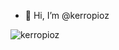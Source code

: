 - 👋 Hi, I’m @kerropioz
 <p><img align="left" src="https://github-readme-stats.vercel.app/api/top-langs?username=kerropioz&show_icons=true&locale=en&layout=compact" alt="kerropioz" /></p>

